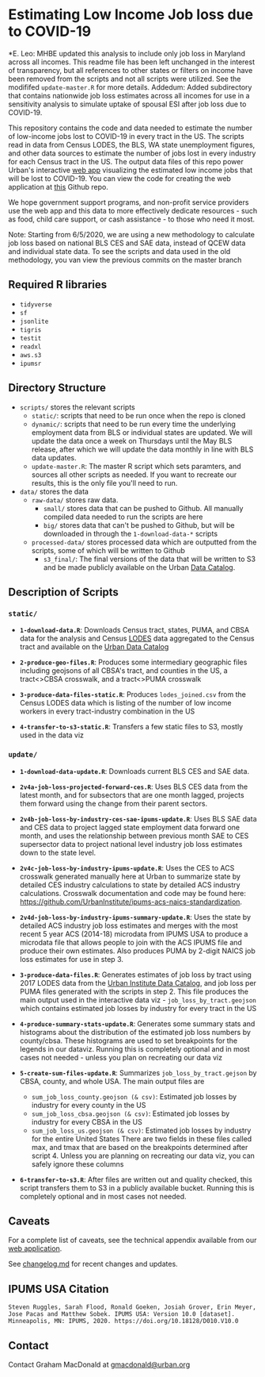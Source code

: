 # Estimating Low Income Job loss due to COVID-19

*E. Leo: MHBE updated this analysis to include only job loss in Maryland across all incomes. This readme file has been left unchanged in the interest of transparency, but all references to other states or filters on income have been removed from the scripts and not all scripts were utilized. See the modififed `update-master.R` for more details.
Addedum: Added subdirectory that contains nationwide job loss estimates across all incomes for use in a sensitivity analysis to simulate uptake of spousal ESI after job loss due to COVID-19.

This repository contains the code and data needed to estimate the number of
low-income jobs lost to COVID-19 in every tract in the US. The scripts read in
data from Census LODES, the BLS, WA state unemployment figures, and other data
sources to estimate the number of jobs lost in every industry for each Census
tract in the US. The output data files of this repo power Urban's interactive
[web app](https://www.urban.org/features/where-low-income-jobs-are-being-lost-covid-19) visualizing the estimated low income jobs that will be lost to
COVID-19. You can view the code for creating the web application at [this](https://github.com/UrbanInstitute/covid-jobloss-feature)
Github repo.

We hope government support programs, and non-profit service providers use the
web app and this data to more effectively dedicate resources - such as food,
child care support, or cash assistance - to those who need it most.

Note: Starting from 6/5/2020, we are using a new methodology to calculate job loss based on national BLS CES and SAE data, instead of QCEW data and individual state data. To see the scripts and data used in the old methodology, you van view the previous commits on the master branch

## Required R libraries

- `tidyverse`
- `sf`
- `jsonlite`
- `tigris`
- `testit`
- `readxl`
- `aws.s3`
- `ipumsr`


## Directory Structure

- `scripts/` stores the relevant scripts
  - `static/`: scripts that need to be run once when the repo is cloned
  - `dynamic/`: scripts that need to be run every time the underlying employment
    data from BLS or individual states are updated. We will update the data once
    a week on Thursdays until the May BLS release, after which we will update
    the data monthly in line with BLS data updates.
  - `update-master.R`: The master R script which sets paramters, and sources all
    other scripts as needed. If you want to recreate our results, this is the
    only file you'll need to run.
- `data/` stores the data
  - `raw-data/` stores raw data.
    - `small/` stores data that can be pushed to Github. All manually compiled
      data needed to run the scripts are here
    - `big/` stores data that can't be pushed to Github, but will be downloaded in
      through the `1-download-data-*` scripts
  - `processed-data/` stores processed data which are outputted from the
    scripts, some of which will be written to Github
    - `s3_final/`: The final versions of the data that will be written to S3 and be made publicly available on
    the Urban [Data Catalog](https://datacatalog.urban.org/dataset/estimated-low-income-jobs-lost-covid-19).


## Description of Scripts

### `static/`
- **`1-download-data.R`**: Downloads Census tract, states, PUMA, and CBSA data for the analysis and Census [LODES](https://lehd.ces.census.gov/data/) data aggregated to the Census tract and available on the [Urban Data
  Catalog](https://datacatalog.urban.org/dataset/longitudinal-employer-household-dynamics-origin-destination-employment-statistics-lodes)

- **`2-produce-geo-files.R`**: Produces some intermediary geographic files including geojsons of all
CBSA's tract, and counties in the US, a tract<>CBSA crosswalk, and a tract<>PUMA crosswalk

- **`3-produce-data-files-static.R`**: Produces `lodes_joined.csv` from the Census LODES data which is listing of the number of low income workers in every tract-industry combination in the US

- **`4-transfer-to-s3-static.R`**: Transfers a few static files to S3, mostly used in the data viz

### `update/`
- **`1-download-data-update.R`**: Downloads current BLS CES and SAE data.

- **`2v4a-job-loss-projected-forward-ces.R`**: Uses BLS CES data from the latest month,
  and for subsectors that are one month lagged, projects them forward using the change
  from their parent sectors.

- **`2v4b-job-loss-by-industry-ces-sae-ipums-update.R`**: Uses BLS SAE data and CES data
  to project lagged state employment data forward one month, and uses the relationship
  between previous month SAE to CES supersector data to project national level industry
  job loss estimates down to the state level.

- **`2v4c-job-loss-by-industry-ipums-update.R`**: Uses the CES to ACS crosswalk generated
  manually here at Urban to summarize state by detailed CES industry calculations to state
  by detailed ACS industry calculations. Crosswalk documentation and code may be found
  here: https://github.com/UrbanInstitute/ipums-acs-naics-standardization. 

- **`2v4d-job-loss-by-industry-ipums-summary-update.R`**: Uses the state by detailed ACS
  industry job loss estimates and merges with the most recent 5 year ACS (2014-18) microdata
  from IPUMS USA to produce a microdata file that allows people to join with the ACS IPUMS
  file and produce their own estimates. Also produces PUMA by 2-digit NAICS job loss estimates
  for use in step 3.

- **`3-produce-data-files.R`**: Generates estimates of job loss by tract using 2017
  LODES data from the [Urban Institute Data
  Catalog](https://datacatalog.urban.org/dataset/longitudinal-employer-household-dynamics-origin-destination-employment-statistics-lodes),
  and job loss per PUMA files generated with the scripts in step 2. This file produces
  the main output used in the interactive data viz - 
  `job_loss_by_tract.geojson` which contains estimated job losses by industry for every
  tract in the US
       
- **`4-produce-summary-stats-update.R`**: Generates some summary stats and histograms about
  the distribution of the estimated job loss numbers by county/cbsa. These histograms are used
  to set breakpoints for the legends in our dataviz. Running this
  is completely optional and in most cases not needed - unless you plan on recreating our data viz
  
- **`5-create-sum-files-update.R`**: Summarizes `job_loss_by_tract.gejson` by CBSA, county, and whole USA. 
  The main output files are     
    - `sum_job_loss_county.geojson (& csv)`: Estimated job losses by industry for every
      county in the US
    - `sum_job_loss_cbsa.geojson (& csv)`: Estimated job losses by industry for every
      CBSA in the US
    - `sum_job_loss_us.geojson (& csv)`: Estimated job losses by industry for the entire
      United States
  There are two fields in these files called max, and tmax that are based on the breakpoints determined
  after script 4. Unless you are planning on recreating our data viz, you can safely
  ignore these columns
  
- **`6-transfer-to-s3.R`**: After files are written out and quality checked,
  this script transfers them to S3 in a publicly available bucket. Running this
  is completely optional and in most cases not needed.
  
## Caveats

For a complete list of caveats, see the technical appendix available from our
[web application](https://www.urban.org/features/where-low-income-jobs-are-being-lost-covid-19).

See [changelog.md](https://github.com/UrbanInstitute/covid-neighborhood-job-analysis/blob/master/changelog.md) for recent changes and updates.

## IPUMS USA Citation

```
Steven Ruggles, Sarah Flood, Ronald Goeken, Josiah Grover, Erin Meyer, Jose Pacas and Matthew Sobek. IPUMS USA: Version 10.0 [dataset]. Minneapolis, MN: IPUMS, 2020. https://doi.org/10.18128/D010.V10.0
```

## Contact

Contact Graham MacDonald at gmacdonald@urban.org
